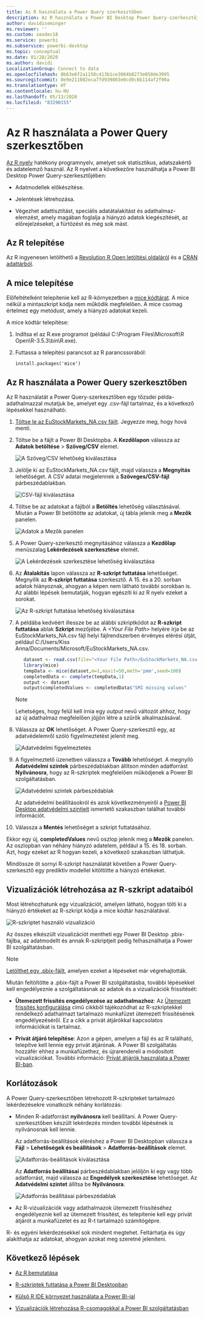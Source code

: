 ```yaml
---
title: Az R használata a Power Query szerkesztőben
description: Az R használata a Power BI Desktop Power Query-szerkesztőjében speciális elemzésekhez.
author: davidiseminger
ms.reviewer: ''
ms.custom: seodec18
ms.service: powerbi
ms.subservice: powerbi-desktop
ms.topic: conceptual
ms.date: 01/28/2020
ms.author: davidi
LocalizationGroup: Connect to data
ms.openlocfilehash: 0b63e6f2a1158c413b1ce3084b8273e050de3995
ms.sourcegitcommit: 0e9e211082eca7fd939803e0cd9c6b114af2f90a
ms.translationtype: HT
ms.contentlocale: hu-HU
ms.lasthandoff: 05/13/2020
ms.locfileid: "83290155"
---
```

# <a name="use-r-in-power-query-editor"></a>Az R használata a Power Query szerkesztőben

[Az R nyelv](https://mran.microsoft.com/documents/what-is-r) hatékony programnyelv, amelyet sok statisztikus, adatszakértő és adatelemző használ. Az R nyelvet a következőre használhatja a Power BI Desktop Power Query-szerkesztőjében:

* Adatmodellek előkészítése.

* Jelentések létrehozása.

* Végezhet adattisztítást, speciális adatátalakítást és adathalmaz-elemzést, amely magában foglalja a hiányzó adatok kiegészítését, az előrejelzéseket, a fürtözést és még sok mást.  

## <a name="install-r"></a>Az R telepítése

Az R ingyenesen letölthető a [Revolution R Open letöltési oldaláról](https://mran.revolutionanalytics.com/download/) és a [CRAN adattárból](https://cran.r-project.org/bin/windows/base/).

## <a name="install-mice"></a>A mice telepítése

Előfeltételként telepítenie kell az R-környezetben a [mice kódtárat](https://www.rdocumentation.org/packages/mice/versions/3.5.0/topics/mice). A mice nélkül a mintaszkript kódja nem működik megfelelően. A mice csomag értelmez egy metódust, amely a hiányzó adatokat kezeli.

A mice kódtár telepítése:

1. Indítsa el az R.exe programot (például C:\Program Files\Microsoft\R Open\R-3.5.3\bin\R.exe).  

2. Futtassa a telepítési parancsot az R parancssorából:

   ``` 
   install.packages('mice') 
   ```

## <a name="use-r-in-power-query-editor"></a>Az R használata a Power Query szerkesztőben

Az R használatát a Power Query-szerkesztőben egy tőzsdei példa-adathalmazzal mutatjuk be, amelyet egy .csv-fájl tartalmaz, és a következő lépésekkel használható:

1. [Töltse le az EuStockMarkets_NA.csv fájlt](https://download.microsoft.com/download/F/8/A/F8AA9DC9-8545-4AAE-9305-27AD1D01DC03/EuStockMarkets_NA.csv). Jegyezze meg, hogy hová menti.

1. Töltse be a fájlt a Power BI Desktopba. A **Kezdőlapon** válassza az **Adatok betöltése** > **Szöveg/CSV** elemet.

   ![A Szöveg/CSV lehetőség kiválasztása](media/desktop-r-in-query-editor/r-in-query-editor_1.png)

1. Jelölje ki az EuStockMarkets_NA.csv fájlt, majd válassza a **Megnyitás** lehetőséget. A CSV adatai megjelennek a **Szöveges/CSV-fájl** párbeszédablakban.

   ![CSV-fájl kiválasztása](media/desktop-r-in-query-editor/r-in-query-editor_2.png)

1. Töltse be az adatokat a fájlból a **Betöltés** lehetőség választásával. Miután a Power BI betöltötte az adatokat, új tábla jelenik meg a **Mezők** panelen.

   ![Adatok a Mezők panelen](media/desktop-r-in-query-editor/r-in-query-editor_3.png)

1. A Power Query-szerkesztő megnyitásához válassza a **Kezdőlap** menüszalag **Lekérdezések szerkesztése** elemét.

   ![A Lekérdezések szerkesztése lehetőség kiválasztása](media/desktop-r-in-query-editor/r-in-query-editor_4.png)

1. Az **Átalakítás** lapon válassza az **R-szkript futtatása** lehetőséget. Megnyílik az **R-szkript futtatása** szerkesztő. A 15. és a 20. sorban adatok hiányoznak, ahogyan a képen nem látható további sorokban is. Az alábbi lépések bemutatják, hogyan egészíti ki az R nyelv ezeket a sorokat.

   ![Az R-szkript futtatása lehetőség kiválasztása](media/desktop-r-in-query-editor/r-in-query-editor_5d.png)

1. A példába kedvéért illessze be az alábbi szkriptkódot az **R-szkript futtatása** ablak **Szkript** mezőjébe. A *&lt;Your File Path&gt;* helyére írja be az EuStockMarkets_NA.csv fájl helyi fájlrendszerben érvényes elérési útját, például C:/Users/Kiss Anna/Documents/Microsoft/EuStockMarkets_NA.csv.

    ```r
       dataset <- read.csv(file="<Your File Path>/EuStockMarkets_NA.csv", header=TRUE, sep=",")
       library(mice)
       tempData <- mice(dataset,m=1,maxit=50,meth='pmm',seed=100)
       completedData <- complete(tempData,1)
       output <- dataset
       output$completedValues <- completedData$"SMI missing values"
    ```

    > [!NOTE]
    > Lehetséges, hogy felül kell írnia egy *output* nevű változót ahhoz, hogy az új adathalmaz megfelelően jöjjön létre a szűrők alkalmazásával.

7. Válassza az **OK** lehetőséget. A Power Query-szerkesztő egy, az adatvédelemről szóló figyelmeztetést jelenít meg.

   ![Adatvédelmi figyelmeztetés](media/desktop-r-in-query-editor/r-in-query-editor_6.png)
8. A figyelmeztető üzenetben válassza a **Tovább** lehetőséget. A megnyíló **Adatvédelmi szintek** párbeszédablakban állítson minden adatforrást **Nyilvánosra**, hogy az R-szkriptek megfelelően működjenek a Power BI szolgáltatásban. 

   ![Adatvédelmi szintek párbeszédablak](media/desktop-r-in-query-editor/r-in-query-editor_7.png)

   Az adatvédelmi beállításokról és azok következményeiről a [Power BI Desktop adatvédelmi szintjeit](../admin/desktop-privacy-levels.md) ismertető szakaszban találhat további információt.

 9. Válassza a **Mentés** lehetőséget a szkript futtatásához. 

   Ekkor egy új, **completedValues** nevű oszlop jelenik meg a **Mezők** panelen. Az oszlopban van néhány hiányzó adatelem, például a 15. és 18. sorban. Azt, hogy ezeket az R hogyan kezeli, a következő szakaszban láthatjuk.

   Mindössze öt sornyi R-szkript használatát követően a Power Query-szerkesztő egy prediktív modellel kitöltötte a hiányzó értékeket.

## <a name="create-visuals-from-r-script-data"></a>Vizualizációk létrehozása az R-szkript adataiból

Most létrehozhatunk egy vizualizációt, amelyen látható, hogyan tölti ki a hiányzó értékeket az R-szkript kódja a mice kódtár használatával.

![R-szkriptet használó vizualizáció](media/desktop-r-in-query-editor/r-in-query-editor_8a.png)

Az összes elkészült vizualizációt mentheti egy Power BI Desktop .pbix-fájlba, az adatmodellt és annak R-szkriptjeit pedig felhasználhatja a Power BI szolgáltatásban.

> [!NOTE]
> [Letölthet egy .pbix-fájlt](https://download.microsoft.com/download/F/8/A/F8AA9DC9-8545-4AAE-9305-27AD1D01DC03/Complete%20Values%20with%20R%20in%20PQ.pbix), amelyen ezeket a lépéseket már végrehajtották.

Miután feltöltötte a .pbix-fájlt a Power BI szolgáltatásba, további lépésekkel kell engedélyeznie a szolgáltatásnak az adatok és a vizualizációk frissítését:  

* **Ütemezett frissítés engedélyezése az adathalmazhoz**: Az [Ütemezett frissítés konfigurálása](refresh-scheduled-refresh.md) című cikkből tájékozódhat az R-szkriptekkel rendelkező adathalmazt tartalmazó munkafüzet ütemezett frissítésének engedélyezéséről. Ez a cikk a privát átjárókkal kapcsolatos információkat is tartalmaz.

* **Privát átjáró telepítése**: Azon a gépen, amelyen a fájl és az R található, telepítve kell lennie egy privát átjárónak. A Power BI szolgáltatás hozzáfér ehhez a munkafüzethez, és újrarendereli a módosított vizualizációkat. További információ: [Privát átjárók használata a Power BI-ban](service-gateway-personal-mode.md).

## <a name="limitations"></a>Korlátozások

A Power Query-szerkesztőben létrehozott R-szkripteket tartalmazó lekérdezésekre vonatkozik néhány korlátozás:

* Minden R-adatforrást **nyilvánosra** kell beállítani. A Power Query-szerkesztőben készült lekérdezés minden további lépésének is nyilvánosnak kell lennie. 

   Az adatforrás-beállítások eléréshez a Power BI Desktopban válassza a **Fájl** > **Lehetőségek és beállítások** > **Adatforrás-beállítások** elemet.

   ![Adatforrás-beállítások kiválasztása](media/desktop-r-in-query-editor/r-in-query-editor_9.png)

   Az **Adatforrás beállításai** párbeszédablakban jelöljön ki egy vagy több adatforrást, majd válassza az **Engedélyek szerkesztése** lehetőséget. Az **Adatvédelmi szintet** állítsa be **Nyilvánosra**.

   ![Adatforrás beállításai párbeszédablak](media/desktop-r-in-query-editor/r-in-query-editor_10.png)  
  
* Az R-vizualizációk vagy adathalmazok ütemezett frissítéséhez engedélyeznie kell az ütemezett frissítést, és telepítenie kell egy privát átjárót a munkafüzetet és az R-t tartalmazó számítógépre. 

R- és egyéni lekérdezésekkel sok mindent megtehet. Feltárhatja és úgy alakíthatja az adatokat, ahogyan azokat meg szeretné jeleníteni.

## <a name="next-steps"></a>Következő lépések

* [Az R bemutatása](https://mran.microsoft.com/documents/what-is-r) 

* [R-szkriptek futtatása a Power BI Desktopban](desktop-r-scripts.md) 

* [Külső R IDE környezet használata a Power BI-jal](desktop-r-ide.md) 

* [Vizualizációk létrehozása R-csomagokkal a Power BI szolgáltatásban](service-r-packages-support.md)
